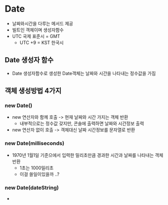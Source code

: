 # Date
- 날짜와시간을 다루는 메서드 제공
- 빌트인 객체이며 생성자함수
- UTC 국제 표준시 = GMT
    - UTC +9 = KST 한국시

## Date 생성자 함수
- Date 생성자함수로 생성한 Date객체는 날짜와 시간을 나타내는 정수값을 가짐
## 객체 생성방법 4가지
### new Date()
- new 연산자와 함께 호출 -> 현재 날짜와 시간 가지는 객체 반환
    - 내부적으로는 정수값 갖지만, 콘솔에 출력하면 날짜와 시간정보 출력
- new 연산자 없이 호출 -> 객체대신 날짜 시간정보를 문자열로 반환
### new Date(milliseconds)
- 1970년 1월1일 기준으에서 입력한 밀리초만큼 경과한 시간과 날짜를 나타내는 객체 반환
    - 1초는 1000밀리초
    - 이걸 쓸일이있을까 ..?
### new Date(dateString)
- 